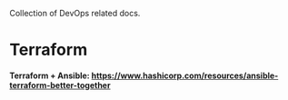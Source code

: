 Collection of DevOps related docs.
# Terraform
#### Terraform + Ansible:  https://www.hashicorp.com/resources/ansible-terraform-better-together
